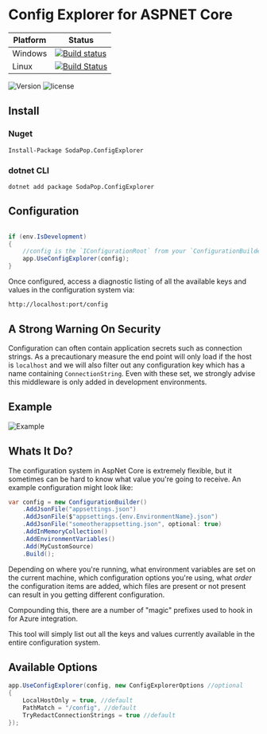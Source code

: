 # Config Explorer for ASPNET Core

| Platform | Status|
|---------|-------|
|Windows  | [![Build status](https://img.shields.io/appveyor/ci/Soda-Digital/SodaPop-ConfigExplorer.svg?maxAge=200)](https://ci.appveyor.com/project/Soda-Digital/SodaPop.ConfigExplorer) |
|Linux | [![Build Status](https://img.shields.io/travis/ctolkien/SodaPop.ConfigExplorer.svg?maxAge=200)](https://travis-ci.org/ctolkien/SodaPop.ConfigExplorer) |

![Version](https://img.shields.io/nuget/v/SodaPop.ConfigExplorer.svg?maxAge=200)
![license](https://img.shields.io/github/license/ctolkien/SodaPop.ConfigExplorer.svg?maxAge=2592000)

## Install

### Nuget

```Install-Package SodaPop.ConfigExplorer```

### dotnet CLI

`dotnet add package SodaPop.ConfigExplorer`


## Configuration

```csharp

if (env.IsDevelopment)
{
    //config is the `IConfigurationRoot` from your `ConfigurationBuilder`
    app.UseConfigExplorer(config);
}
```

Once configured, access a diagnostic listing of all the available keys and values in the configuration system via:

```
http://localhost:port/config
```

## A Strong Warning On Security

Configuration can often contain application secrets such as connection strings. As a precautionary measure the end point will only load if the host is `localhost` and we will also filter out any configuration key which has a name containing `ConnectionString`. Even with these set, we strongly advise this middleware is only added in development environments.

## Example

![Example](https://cloud.githubusercontent.com/assets/515955/24350435/ed011456-132d-11e7-857a-10a31305eb83.png)

## Whats It Do?

The configuration system in AspNet Core is extremely flexible, but it sometimes can be hard to know what value you're going to receive. An example configuration might look like:

```csharp
var config = new ConfigurationBuilder()
    .AddJsonFile("appsettings.json")
    .AddJsonFile($"appsettings.{env.EnvironmentName}.json")
    .AddJsonFile("someotherappsetting.json", optional: true) 
    .AddInMemoryCollection()
    .AddEnvironmentVariables()
    .Add(MyCustomSource)
    .Build();
```

Depending on where you're running, what environment variables are set on the current machine, which configuration options you're using, what _order_ the configuration items are added, which files are present or not present can result in you getting different configuration.

Compounding this, there are a number of "magic" prefixes used to hook in for Azure integration.

This tool will simply list out all the keys and values currently available in the entire configuration system.

## Available Options

```csharp
app.UseConfigExplorer(config, new ConfigExplorerOptions //optional
{
    LocalHostOnly = true, //default
    PathMatch = "/config", //default
    TryRedactConnectionStrings = true //default
});
```

